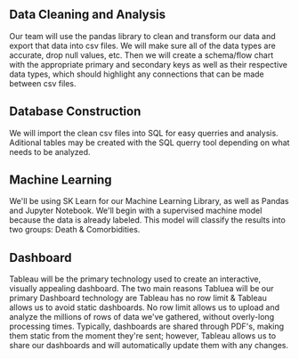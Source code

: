 ## Data Cleaning and Analysis
Our team will use the pandas library to clean and transform our data and export that data into csv files. We will make sure all of the data types are accurate, drop null values, etc. Then we will create a schema/flow chart with the appropriate primary and secondary keys as well as their respective data types, which should highlight any connections that can be made between csv files.

## Database Construction
We will import the clean csv files into SQL for easy querries and analysis. Aditional tables may be created with the SQL querry tool depending on what needs to be analyzed.

## Machine Learning

We'll be using SK Learn for our Machine Learning Library, as well as Pandas and Jupyter Notebook. We'll begin with a supervised machine model because the data is already labeled. This model will classify the results into two groups: Death & Comorbidities. 

## Dashboard
Tableau will be the primary technology used to create an interactive, visually appealing dashboard. The two main reasons Tabluea will be our primary Dashboard technology are Tableau has no row limit & Tableau allows us to avoid static dashboards. No row limit allows us to upload and analyze the millions of rows of data we've gathered, without overly-long processing times. Typically, dashboards are shared through PDF's, making them static from the moment they're sent; however, Tableau allows us to share our dashboards and will automatically update them with any changes.
